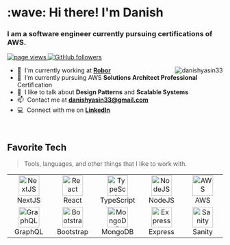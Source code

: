 <h1 align="left" id="macropower-title">:wave: Hi there! I'm Danish</h1>
<h3 align="left">I am a software engineer currently pursuing certifications of AWS.</h3>

<p align="left">
  <a href="https://github.com/danishyasin33/danishyasin33">
    <img src="https://komarev.com/ghpvc/?username=danishyasin33" alt="page views" />
  </a>

  <a href="https://github.com/danishyasin33?tab=followers">
    <img alt="GitHub followers" src="https://img.shields.io/github/followers/danishyasin33?color=green&logo=github">
  </a>
 
</p>

<a >
  <img src="https://github-readme-stats.vercel.app/api?username=danishyasin33&show_icons=true&count_private=true&include_all_commits=true" alt="danishyasin33" align="right" />
</a>

- :office: &nbsp;I'm currently working at **[Robor]**
- :seedling: &nbsp;I’m currently pursuing AWS **Solutions Architect Professional** Certification
- :speech_balloon: &nbsp;I like to talk about **Design Patterns** and **Scalable Systems**
- :mailbox: &nbsp;Contact me at **danishyasin33@gmail.com**
- :computer: &nbsp;Connect with me on **[LinkedIn]**

<br>

<h2 align="left" id="macropower-tech">Favorite Tech</h2>

> Tools, languages, and other things that I like to work with.

<table>
  <tr>
   <td align="center" width="96">
      <a href="#danishyasin33">
        <img src="https://pics.freeicons.io/uploads/icons/png/9114856761551941711-512.png" width="48" height="48" alt="NextJS" />
      </a>
      <br>NextJS
    </td>
    <td align="center" width="96">
      <a href="#danishyasin33">
        <img src="https://pics.freeicons.io/uploads/icons/png/20167174151551942641-512.png" width="48" height="48" alt="React" />
      </a>
      <br>React
    </td>
     <td align="center" width="96">
      <a href="#danishyasin33">
        <img src="https://pics.freeicons.io/uploads/icons/png/14678610731551953708-512.png" width="48" height="48" alt="TypeScript" />
      </a>
      <br>TypeScript
    </td>
    <td align="center" width="96"> 
      <a href="#danishyasin33" >
        <img src="https://pics.freeicons.io/uploads/icons/png/8954758561551942278-512.png" width="48" height="48" alt="NodeJS" />
      </a>
      <br>NodeJS
    </td>
    <td align="center" width="96">
      <a href="#danishyasin33">
        <img src="https://pics.freeicons.io/uploads/icons/png/18181230061536126577-512.png" width="48" height="48" alt="AWS" />
      </a>
      <br>AWS
    </td>
  </tr>
  <tr>
    <td align="center" width="96"> 
      <a href="#danishyasin33" >
        <img src="https://pics.freeicons.io/uploads/icons/png/21299071571548141943-512.png" width="48" height="48" alt="GraphQL" />
      </a>
      <br>GraphQL
    </td>
    <td align="center" width="96">
      <a href="#danishyasin33">
        <img src="https://pics.freeicons.io/uploads/icons/png/19681752361536207300-512.png" width="48" height="48" alt="Bootstrap" />
      </a>
      <br>Bootstrap
    </td>
    <td align="center" width="96"> 
      <a href="#danishyasin33" >
        <img src="https://pics.freeicons.io/uploads/icons/png/1888890291551942128-512.png" width="48" height="48" alt="MongoDB" />
      </a>
      <br>MongoDB
    </td>
    <td align="center" width="96"> 
      <a href="#danishyasin33" >
        <img src="https://encrypted-tbn0.gstatic.com/images?q=tbn:ANd9GcQprYdebuGjpDHnU5L4QZOI5ZrqyWmHIRjSBdq5ABi5Z_gcdnP_AgRtLEAsdwuokyhCGtU&usqp=CAU" width="48" height="48" alt="Express" style="object-fit:contain;" />
      </a>
      <br>Express
    </td>
    <td align="center" width="96"> 
      <a href="#danishyasin33" >
        <img src="https://pics.freeicons.io/uploads/icons/png/17521277461551942823-512.png" width="48" height="48" alt="Sanity" />
      </a>
      <br>Sanity
    </td>
  </tr>
</table>

[robor]: https://github.com/robor-systems
[linkedin]: https://www.linkedin.com/in/danishyasin "Ahmed LinkedIn"
